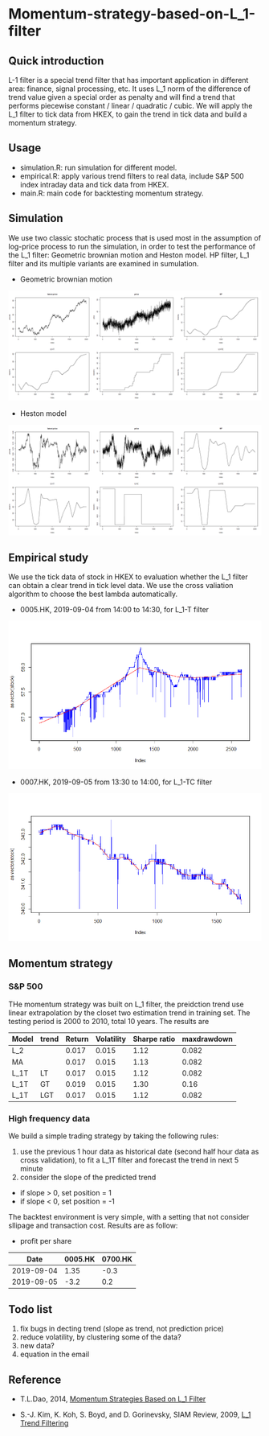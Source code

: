 # Momentum-strategy-based-on-L_1-filter

## Quick introduction

L-1 filter is a special trend filter that has important application in different area: finance, signal processing, etc. It uses L_1 norm of the difference of trend value given a special order as penalty and will find a trend that performs piecewise constant / linear / quadratic / cubic. We will apply the L_1 filter to tick data from HKEX, to gain the trend in tick data and build a momentum strategy.

## Usage

- simulation.R: run simulation for different model.
- empirical.R: apply various trend filters to real data, include S&P 500 index intraday data and tick data from HKEX.
- main.R: main code for backtesting momentum strategy.

## Simulation

We use two classic stochatic process that is used most in the assumption of log-price process to run the simulation, in order to test the performance of the L_1 filter: Geometric brownian motion and Heston model. HP filter, L_1 filter and its multiple variants are examined in sumulation.

- Geometric brownian motion

![GBM](https://github.com/chenlh96/Momentum-strategy-based-on-L_1-filter/raw/master/figures//gbm.png)

- Heston model

![Heston](https://github.com/chenlh96/Momentum-strategy-based-on-L_1-filter/raw/master/figures//heston.png)

## Empirical study

We use the tick data of stock in HKEX to evaluation whether the L_1 filter can obtain a clear trend in tick level data. We use the cross valiation algorithm to choose the best lambda automatically.

- 0005.HK, 2019-09-04 from 14:00 to 14:30, for L_1-T filter

![0005](https://github.com/chenlh96/Momentum-strategy-based-on-L_1-filter/raw/master/figures//0005_l1.png)

- 0007.HK, 2019-09-05 from 13:30 to 14:00, for L_1-TC filter

![0007](https://github.com/chenlh96/Momentum-strategy-based-on-L_1-filter/raw/master/figures//0007_l1_mix.png)

## Momentum strategy

### S&P 500

THe momentum strategy was built on L_1 filter, the preidction trend use linear extrapolation by the closet two estimation trend in training set. The testing period is 2000 to 2010, total 10 years. The results are

Model | trend | Return | Volatility | Sharpe ratio | maxdrawdown
 ---  | ---   | ------ | ---------- | ------------ | -----------
L_2   |       | 0.017  | 0.015      | 1.12         | 0.082
MA    |       | 0.017  | 0.015      | 1.13         | 0.082
L_1T  | LT    | 0.017  | 0.015      | 1.12         | 0.082 
L_1T  | GT    | 0.019  | 0.015      | 1.30         | 0.16
L_1T  | LGT   | 0.017  | 0.015      | 1.12         | 0.082 

### High frequency data

We build a simple trading strategy by taking the following rules:

1. use the previous 1 hour data as historical date (second half hour data as cross validation), to fit a L_1T filter and forecast the trend in next 5 minute
2. consider the slope of the predicted trend
  - if slope > 0, set position = 1
  - if slope < 0, set position = -1

The backtest environment is very simple, with a setting that not consider sllipage and transaction cost. Results are as follow:

- profit per share

Date | 0005.HK | 0700.HK
 --- | ------- | -------
2019-09-04 | 1.35 | -0.3
2019-09-05 | -3.2 | 0.2

## Todo list

1. fix bugs in decting trend (slope as trend, not prediction price)
2. reduce volatility, by clustering some of the data?
3. new data?
4. equation in the email

## Reference

- T.L.Dao, 2014, [Momentum Strategies Based on L_1 Filter](https://arxiv.org/abs/1403.4069)

- S.-J. Kim, K. Koh, S. Boyd, and D. Gorinevsky, SIAM Review, 2009, [L_1 Trend Filtering](https://web.stanford.edu/~boyd/papers/pdf/l1_trend_filter.pdf)
